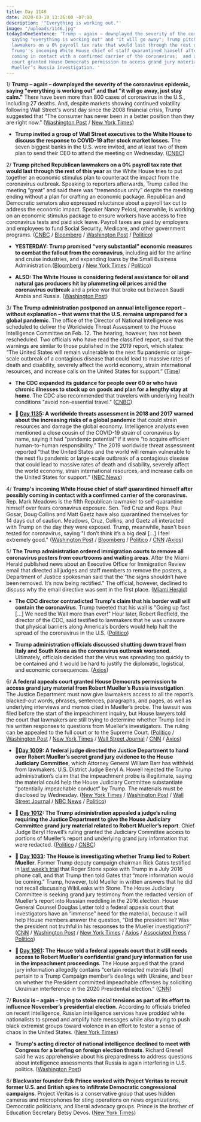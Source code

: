 ```yaml
---
title: Day 1146
date: 2020-03-10 13:26:00 -07:00
description: '"Everything is working out."'
image: "/uploads/1146.jpg"
todayInOneSentence: 'Trump – again – downplayed the severity of the coronavirus epidemic,
  saying "everything is working out" and "it will go away"; Trump pitched Republican
  lawmakers on a 0% payroll tax rate that would last through the rest of this year;
  Trump''s incoming White House chief of staff quarantined himself after possibly
  coming in contact with a confirmed carrier of the coronavirus;  and a federal appeals
  court granted House Democrats permission to access grand jury material from Robert
  Mueller’s Russia investigation. '
---
```


1/ **Trump – again – downplayed the severity of the coronavirus epidemic, saying "everything is working out" and that "it will go away, just stay calm."** There have been more than 800 cases of coronavirus in the U.S., including 27 deaths. And, despite markets showing continued volatility following Wall Street's worst day since the 2008 financial crisis, Trump suggested that “The consumer has never been in a better position than they are right now.” ([Washington Post](https://www.washingtonpost.com/business/2020/03/10/markets-economy-coronavirus-live-updates/) / [New York Times](https://www.nytimes.com/2020/03/10/business/stock-market-today.html))

* **Trump invited a group of Wall Street executives to the White House to discuss the response to COVID-19 after stock market losses.** The seven biggest banks in the U.S. were invited, and at least two of them plan to send their CEO to attend the meeting on Wednesday. ([CNBC](https://www.cnbc.com/2020/03/09/white-house-to-invite-wall-street-executives-to-meet-over-coronavirus-concerns.html))

2/ **Trump pitched Republican lawmakers on a 0% payroll tax rate that would last through the rest of this year** as the White House tries to put together an economic stimulus plan to counteract the impact from the coronavirus outbreak. Speaking to reporters afterwards, Trump called the meeting “great” and said there was “tremendous unity” despite the meeting ending without a plan for crafting an economic package. Republican and Democratic senators also expressed reluctance about a payroll tax cut to address the economic impact. Speaker Nancy Pelosi, meanwhile, is working on an economic stimulus package to ensure workers have access to free coronavirus tests and paid sick leave. Payroll taxes are paid by employers and employees to fund Social Security, Medicare, and other government programs. ([CNBC](https://www.cnbc.com/2020/03/10/trump-pitched-0percent-payroll-tax-rate-for-the-rest-of-this-year-white-house-officials-say.html) / [Bloomberg](https://www.bloomberg.com/news/articles/2020-03-10/trump-tells-gop-he-wants-payroll-tax-waived-through-election) / [Washington Post](https://www.washingtonpost.com/us-policy/2020/03/10/trump-coronavirus-tax-cuts-congress/) / [Politico](https://www.politico.com/news/2020/03/10/congress-coronavirus-trump-response-124981))

* **YESTERDAY: Trump promised “very substantial” economic measures to combat the fallout from the coronavirus**, including aid for the airline and cruise industries, and expanding loans by the Small Business Administration.([Bloomberg](https://www.bloomberg.com/news/articles/2020-03-10/trump-s-virus-aid-package-to-leave-out-travel-industry-for-now) / [New York Times](https://www.nytimes.com/2020/03/09/us/politics/trump-coronavirus.html) / [Politico](https://www.politico.com/news/2020/03/10/donald-trump-coronavirus-stimulus-package-124904))

* **ALSO: The White House is considering federal assistance for oil and natural gas producers hit by plummeting oil prices amid the coronavirus outbreak** and a price war that broke out between Saudi Arabia and Russia. ([Washington Post](https://www.washingtonpost.com/business/2020/03/10/trump-oil-bailout/))

3/ **The Trump administration postponed an annual intelligence report – without explanation – that warns that the U.S. remains unprepared for a global pandemic**. The office of the Director of National Intelligence was scheduled to deliver the Worldwide Threat Assessment to the House Intelligence Committee on Feb. 12. The hearing, however, has not been rescheduled. Two officials who have read the classified report, said that the warnings are similar to those published in the 2019 report, which states: “The United States will remain vulnerable to the next flu pandemic or large-scale outbreak of a contagious disease that could lead to massive rates of death and disability, severely affect the world economy, strain international resources, and increase calls on the United States for support.” ([Time](https://time.com/5799765/intelligence-report-pandemic-dangers/))

* **The CDC expanded its guidance for people over 60 or who have chronic illnesses to stock up on goods and plan for a lengthy stay at home**. The CDC also recommended that travelers with underlying health conditions "avoid non-essential travel." ([CNBC](https://www.cnbc.com/2020/03/09/many-americans-will-be-exposed-to-coronavirus-through-2021-cdc-says.html))

* **📌 [Day 1135](https://whatthefuckjusthappenedtoday.com/2020/02/28/day-1135/#a-worldwide-threats-assessment-in-20): A worldwide threats assessment in 2018 and 2017 warned about the increasing risks of a global pandemic** that could strain resources and damage the global economy. Intelligence analysts even mentioned a close cousin of the COVID-19 strain of coronavirus by name, saying it had “pandemic potential” if it were “to acquire efficient human-to-human responsibility.” The 2019 worldwide threat assessment reported “that the United States and the world will remain vulnerable to the next flu pandemic or large-scale outbreak of a contagious disease that could lead to massive rates of death and disability, severely affect the world economy, strain international resources, and increase calls on the United States for support.” ([NBC News](https://www.nbcnews.com/politics/national-security/u-s-intel-agencies-warned-rising-risk-outbreak-coronavirus-n1144891))

4/ **Trump's incoming White House chief of staff quarantined himself after possibly coming in contact with a confirmed carrier of the coronavirus.** Rep. Mark Meadows is the fifth Republican lawmaker to self-quarantine himself over fears coronavirus exposure. Sen. Ted Cruz and Reps. Paul Gosar, Doug Collins and Matt Gaetz have also quarantined themselves for 14 days out of caution. Meadows, Cruz, Collins, and Gaetz all interacted with Trump on the day they were exposed. Trump, meanwhile, hasn't been tested for coronavirus, saying "I don’t think it’s a big deal \[...\] I feel extremely good." ([Washington Post](https://www.washingtonpost.com/powerpost/with-quarantines-and-contingency-plans-congress-grapples-with-coronavirus-threat/2020/03/09/084d2bda-621a-11ea-acca-80c22bbee96f_story.html) / [Bloomberg](https://www.bloomberg.com/news/articles/2020-03-10/mark-meadows-quarantines-himself-after-coronavirus-contact) / [Politico](https://www.politico.com/news/2020/03/10/donald-trump-coronavirus-test-125059) / [CNN](https://www.cnn.com/2020/03/09/politics/donald-trump-coronavirus-test/index.html) /[Axios](https://www.axios.com/ted-cruz-coronavirus-self-quarantine-0c85ef4e-8022-43c9-9196-ab2d43db3aba.html))

5/ **The Trump administration ordered immigration courts to remove all coronavirus posters from courtrooms and waiting areas**. After the Miami Herald published news about an Executive Office for Immigration Review email that directed all judges and staff members to remove the posters, a Department of Justice spokesman said that the “the signs shouldn’t have been removed. It’s now being rectified.” The official, however, declined to discuss why the email directive was sent in the first place. ([Miami Herald](https://www.miamiherald.com/news/local/immigration/article241046076.html))

* **The CDC director contradicted Trump's claim that his border wall will contain the coronavirus**. Trump tweeted that his wall is "Going up fast \[...\] We need the Wall more than ever!" Hour later, Robert Redfield, the director of the CDC, said testified to lawmakers that he was unaware that physical barriers along America’s borders would help halt the spread of the coronavirus in the U.S. ([Politico](https://www.politico.com/news/2020/03/10/cdc-director-border-wall-coronavirus-125007))

* **Trump administration officials discussed shutting down travel from Italy and South Korea as the coronavirus outbreak worsened**. Ultimately, officials decided that the virus was spreading too quickly to be contained and it would be hard to justify the diplomatic, logistical, and economic consequences. ([Axios](https://www.axios.com/white-house-debated-halting-travel-from-south-korea-italy-amid-coronavirus-06d07781-c008-418a-b404-89d3a1274882.html))

6/ **A federal appeals court granted House Democrats permission to access grand jury material from Robert Mueller’s Russia investigation**. The Justice Department must now give lawmakers access to all the report’s blacked-out words, phrases, sentences, paragraphs, and pages, as well as underlying interviews and memos cited in Mueller’s probe. The lawsuit was filed before the start of the impeachment inquiry, but House lawyers told the court that lawmakers are still trying to determine whether Trump lied in his written responses to questions from Mueller’s investigators. The ruling can be appealed to the full court or to the Supreme Court. ([Politico](https://www.politico.com/news/2020/03/10/judges-rule-democrats-should-get-mueller-evidence-125008) / [Washington Post](https://www.washingtonpost.com/local/legal-issues/justice-department-must-disclose-secret-mueller-grand-jury-evidence-to-congress/2020/03/10/db60e338-3c66-11ea-baca-eb7ace0a3455_story.html) / [New York Times](https://www.nytimes.com/2020/03/10/us/politics/mueller-evidence-house.html) / [Wall Street Journal](https://www.wsj.com/articles/appeals-court-rules-congress-can-have-access-to-mueller-grand-jury-materials-11583857654) / [CNN](https://www.cnn.com/2020/03/10/politics/house-mueller-secret-grand-jury/index.html) / [Axios](https://www.axios.com/mueller-secret-grand-jury-house-82ecba58-29cd-4bf8-a693-be9a8e4ce2ac.html))

* **📌[Day 1009](https://whatthefuckjusthappenedtoday.com/2019/10/25/day-1009/#1-a-federal-judge-directed-the-justi): A federal judge directed the Justice Department to hand over Robert Mueller’s secret grand jury evidence to the House Judiciary Committee**, which Attorney General William Barr has withheld from lawmakers. U.S. District Judge Beryl A. Howell rejected the Trump administration’s claim that the impeachment probe is illegitimate, saying the material could help the House Judiciary Committee substantiate “potentially impeachable conduct” by Trump. The materials must be disclosed by Wednesday. ([New York Times](https://www.nytimes.com/2019/10/25/us/politics/house-impeachment-subpoenas.html) / [Washington Post](https://www.washingtonpost.com/local/legal-issues/us-judge-orders-mueller-grand-jury-materials-released-to-house-judiciary-committee-in-impeachment-inquiry/2019/10/25/18e60278-f75d-11e9-a285-882a8e386a96_story.html) / [Wall Street Journal](https://www.wsj.com/articles/mueller-grand-jury-materials-must-be-transmitted-to-congress-judge-rules-11572034351) / [NBC News](https://www.nbcnews.com/politics/trump-impeachment-inquiry/federal-judge-orders-justice-department-turn-over-mueller-grand-jury-n1072226) / [Politico](https://www.politico.com/news/2019/10/25/judge-rules-doj-must-turn-over-mueller-grand-jury-material-to-house-democrats-000299))

* **📌 [Day 1012](https://whatthefuckjusthappenedtoday.com/2019/10/28/day-1012/#5-the-trump-administration-appealed): The Trump administration appealed a judge’s ruling requiring the Justice Department to give the House Judiciary Committee grand jury material related to Robert Mueller’s report**. Chief Judge Beryl Howell’s ruling granted the Judiciary Committee access to portions of Mueller’s report and underlying grand jury information that were redacted. ([Politico](https://www.politico.com/news/2019/10/28/donald-trump-muller-grand-jury-material-059893) / [CNBC](https://www.cnbc.com/2019/10/28/justice-department-to-appeal-ruling-forcing-it-to-turn-over-mueller-materials.html))

* **📌 [Day 1033](https://whatthefuckjusthappenedtoday.com/2019/11/18/day-1033/#1-the-house-is-investigating-whether): The House is investigating whether Trump lied to Robert Mueller**. Former Trump deputy campaign chairman Rick Gates testified in [last week’s trial](https://whatthefuckjusthappenedtoday.com/2019/11/05/day-1020/#5-roger-stones-trial-began-today-sto) that Roger Stone spoke with Trump in a July 2016 phone call, and that Trump then told Gates that “more information would be coming.” Trump, however, told Mueller in written answers that he did not recall discussing WikiLeaks with Stone. The House Judiciary Committee is seeking grand jury testimony from the redacted version of Mueller’s report into Russian meddling in the 2016 election. House General Counsel Douglas Letter told a federal appeals court that investigators have an “immense” need for the material, because it will help House members answer the question, “Did the president lie? Was the president not truthful in his responses to the Mueller investigation?” ([CNN](https://www.cnn.com/2019/11/18/politics/house-investigating-trump-lying-to-mueller/index.html) / [Washington Post](https://www.washingtonpost.com/local/legal-issues/mueller-grand-jury-material-urgently-needed-for-impeachment-inquiry-congress-tells-court/2019/11/17/e797aa5c-0173-11ea-8bab-0fc209e065a8_story.html) / [New York Times](https://www.nytimes.com/2019/11/18/us/politics/trump-mueller-impeachment.html) / [Axios](https://www.axios.com/house-investigating-trump-lies-mueller-roger-stone-60954d04-7ff4-49d9-85b9-e7c1a5575ce0.html) / [Associated Press](https://apnews.com/4dc6f0cad99d4501bd8e3f001174f5d2) / [Politico](https://www.politico.com/news/2019/11/18/court-mueller-russia-probe-071351))

* **📌 [Day 1061](https://whatthefuckjusthappenedtoday.com/2019/12/16/day-1061/#the-house-told-a-federal-appeals-cou): The House told a federal appeals court that it still needs access to Robert Mueller’s confidential grand jury information for use in the impeachment proceedings**. The House argued that the grand jury information allegedly contains “certain redacted materials \[that\] pertain to a Trump Campaign member’s dealings with Ukraine, and bear on whether the President committed impeachable offenses by soliciting Ukrainian interference in the 2020 Presidential election.” ([CNN](https://www.cnn.com/2019/12/16/politics/house-mueller-grand-jury-impeachment/index.html))

7/ **Russia is – again – trying to stoke racial tensions as part of its effort to influence November’s presidential election**. According to officials briefed on recent intelligence, Russian intelligence services have prodded white nationalists to spread and amplify hate messages while also trying to push black extremist groups toward violence in an effort to foster a sense of chaos in the United States. ([New York Times](https://www.nytimes.com/2020/03/10/us/politics/russian-interference-race.html))

* **Trump's acting director of national intelligence declined to meet with Congress for a briefing on foreign election threats**. Richard Grenell said he was apprehensive about his preparedness to address questions about intelligence assessments that Russia is again interfering in U.S. politics. ([Washington Post](https://www.washingtonpost.com/national-security/richard-grenell-trump-intelligence-election-security/2020/03/10/6504cc36-62d6-11ea-acca-80c22bbee96f_story.html))

8/ **Blackwater founder Erik Prince worked with Project Veritas to recruit former U.S. and British spies to infiltrate Democratic congressional campaigns**. Project Veritas is a conservative group that uses hidden cameras and microphones for sting operations on news organizations, Democratic politicians, and liberal advocacy groups. Prince is the brother of Education Secretary Betsy Devos. ([New York Times](https://www.nytimes.com/2020/03/07/us/politics/erik-prince-project-veritas.html))